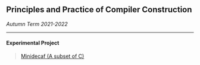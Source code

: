## Principles and Practice of Compiler Construction

*Autumn Term 2021-2022*

------

#### Experimental Project

> [Minidecaf (A subset of C)](https://decaf-lang.github.io/minidecaf-tutorial/)

